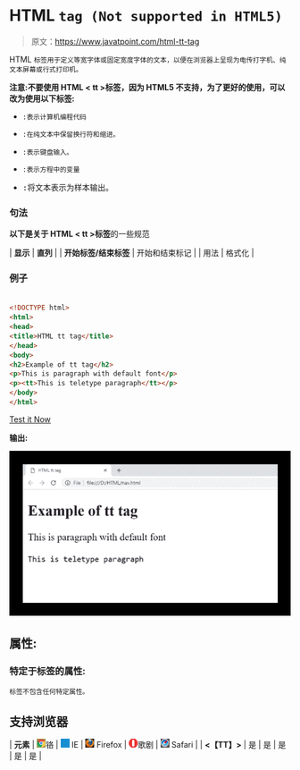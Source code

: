# HTML `tag (Not supported in HTML5)`

> 原文：<https://www.javatpoint.com/html-tt-tag>

HTML `标签用于定义等宽字体或固定宽度字体的文本，以便在浏览器上呈现为电传打字机、纯文本屏幕或行式打印机。`

**注意:不要使用 HTML < tt >标签，因为 HTML5 不支持，为了更好的使用，可以改为使用以下标签:**

*   `:表示计算机编程代码`
*   ```html
    :在纯文本中保留换行符和缩进。
    ```

*   `:表示键盘输入。`
*   `:表示方程中的变量`
*   <samp>:将文本表示为样本输出。</samp>

### 句法

**以下是关于 HTML < tt >标签**的一些规范

| **显示** | **直列** |
| **开始标签/结束标签** | 开始和结束标记 |
| 用法 | 格式化 |

### 例子

```html

<!DOCTYPE html>
<html>
<head>
<title>HTML tt tag</title>
</head>
<body>
<h2>Example of tt tag</h2>
<p>This is paragraph with default font</p>
<p><tt>This is teletype paragraph</tt></p>
</body>
</html>

```

[Test it Now](https://www.javatpoint.com/oprweb/test.jsp?filename=htmltttag)

**输出:**

![HTML tt tag](img/5171821e3038571f76073ec18dc6cf4c.png)

## 属性:

### 特定于标签的属性:

`标签不包含任何特定属性。`

## 支持浏览器

| **元素** | ![chrome browser](img/4fbdc93dc2016c5049ed108e7318df19.png)铬 | ![ie browser](img/83dd23df1fe8373fd5bf054b2c1dd88b.png) IE | ![firefox browser](img/4f001fff393888a8a807ed29b28145d1.png) Firefox | ![opera browser](img/6cad4a592cc69a052056a0577b4aac65.png)歌剧 | ![safari browser](img/a0f6a9711a92203c5dc5c127fe9c9fca.png) Safari |
| **<【TT】>** | 是 | 是 | 是 | 是 | 是 |